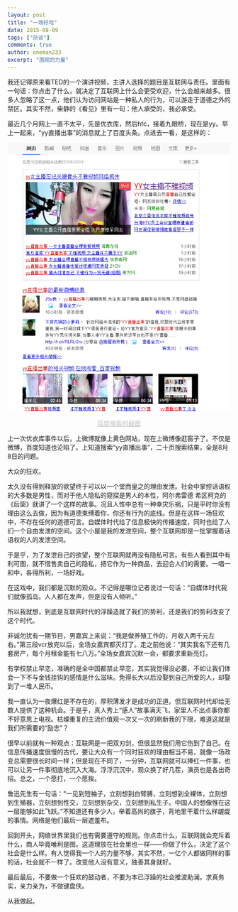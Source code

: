 ```yaml
---
layout: post
title: "一场好戏"
date: 2015-08-09
tags: ["杂谈"]
comments: true
author: oneman233
excerpt: "围观的力量"
---
```


我还记得原来看TED的一个演讲视频，主讲人选择的题目是互联网与责任。里面有一句话：你点击了什么，就决定了互联网上什么会更受欢迎，什么会越来越多。很多人忽略了这一点，他们认为访问网站是一种私人的行为，可以游走于道德之外的禁区。其实不然，柴静的《看见》里有一句：他人承受的，我必承受。

最近几个月网上一直不太平，先是优衣库，然后htc，接着九眼桥，现在是yy。早上一起来，“yy直播出事”的消息就上了百度头条。点进去一看，是这样的：

<div align=center>
    <img src="../images/2015-08-09-yichanghaoxi-1.png"/>
    <p style="font-size:14px;color:#C0C0C0;text-decoration:underline">
        百度搜索的截图
    </p>
</div>

上一次优衣库事件以后，上微博就像上黄色网站，现在上微博像逛窑子了。不仅是微博，百度知道也沦陷了。上知道搜索“yy直播出事”，二十页搜索结果，全是8月8日的问题。

大众的狂欢。

太久没有得到释放的欲望终于可以以一个堂而皇之的理由发泄。社会中掌控话语权的大多数是男性，而对于他人隐私的窥探是男人的本性，阿尔弗雷德 希区柯克的《后窗》就讲了一个这样的故事。况且人性中总有一种幸灾乐祸，只是平时你没有理由这么去做，因为有道德束缚着你，你还有行为的底线。但是在这样一场狂欢中，不存在任何的道德可言。自媒体时代给了信息极快的传播速度，同时也给了人们一个自由发泄的空间。这个小屋是我的发泄空间，整个互联网却是一批掌握着话语权的人的发泄空间。

于是乎，为了发泄自己的欲望，整个互联网就再没有隐私可言。有些人看到其中有利可图，就不惜售卖自己的隐私，把它作为一种商品，去迎合人们的需要。一唱一和中，各得所利，一场好戏。

在这戏中，我们都是沉默的观众。不记得是哪位记者说过一句话：“自媒体时代我们就像孤岛。人人都在发声，但是没有人倾听。”

所以我就想，到底是互联网时代的浮躁造就了我们的势利，还是我们的势利改变了这个时代。

非诚勿扰有一期节目，男嘉宾上来说：“我是做养殖工作的，月收入两千元左右。”第三段vcr放完以后，全场女嘉宾都灭灯了。走之前他说：“其实我名下还有几套房产，每个月租金能有七八万。”全场女嘉宾沉默一会，都要求重新亮灯。

有学校禁止早恋，准确的是全中国都禁止早恋，其实我觉得没必要，不如让我们体会一下不与金钱挂钩的感情是什么滋味。免得长大以后没娶到自己所爱的人，却娶到了一堆人民币。

我一直认为一夜爆红是不存在的，厚积薄发才是成功的正道。但互联网时代却给无数人提供了这种机会。于是乎，真人秀上“感人”故事满天飞，家里人不出点事你都不好意思上电视。枯燥重复的主流价值观一次又一次的刷新我的下限，难道这就是我们所需要的“励志”？

很早以前就有一种观点：互联网是一把双刃剑，但很显然我们用它伤到了自己。在信息传播速度很慢的古代，要让大众有一个同时狂欢的理由相当不易，就像一场政变总需要很长时间一样；但是现在不同了，一分钟，互联网就可以捧红一件事，也可以让另一件事彻底地沉入大海。浮浮沉沉中，观众换了好几茬，演员也是各出奇招。总之，一个愿打，一个愿挨。

鲁迅先生有一句话：“一见到短袖子，立刻想到白臂膊，立刻想到全裸体，立刻想到生殖器，立刻想到性交，立刻想到杂交，立刻想到私生子。中国人的想像惟在这一层能够如此飞跃。”不知道还有多少人，举着高尚的旗子，背地里干着什么样龌龊的事情。网络是他们最后一层遮羞布。

回到开头，网络世界里我们也有需要遵守的规则。你点击什么，互联网就会充斥着什么，商人毕竟唯利是图。这道理放在社会里也一样——你做了什么，决定了这个社会是什么样。有人觉得我一个人的力量不够，其实不然，一亿个人都做同样的事的话，社会就不一样了。改变他人没有意义，独善其身就好。

最后最后，不要做一个狂欢的鼓动者，不要为本已浮躁的社会推波助澜。求真务实，亲力亲为，不做键盘侠。

从我做起。